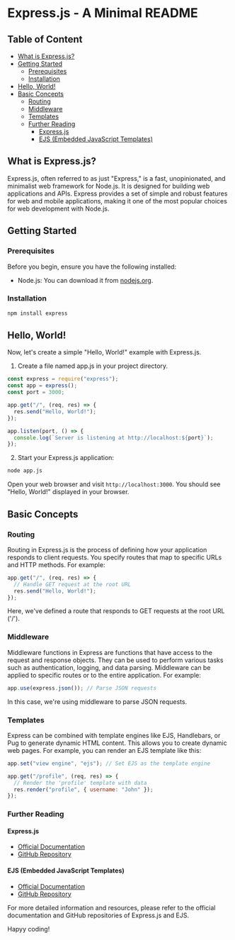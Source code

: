# Express.js - A Minimal README


## Table of Content
- [What is Express.js?](#what-is-expressjs) 
- [Getting Started](#getting-started) 
  - [Prerequisites](#prerequisites) 
  - [Installation](#installation) 
- [Hello, World!](#hello-world) 
- [Basic Concepts](#basic-concepts) 
  - [Routing](#routing) 
  - [Middleware](#middleware) 
  - [Templates](#templates) 
  - [Further Reading](#further-reading) 
    - [Express.js](#expressjs) 
    - [EJS (Embedded JavaScript Templates)](#ejs-(embedded-javascript-templates)) 
 
## What is Express.js?

Express.js, often referred to as just "Express," is a fast, unopinionated, and minimalist web framework for Node.js. It is designed for building web applications and APIs. Express provides a set of simple and robust features for web and mobile applications, making it one of the most popular choices for web development with Node.js.

## Getting Started

### Prerequisites

Before you begin, ensure you have the following installed:

- Node.js: You can download it from [nodejs.org](https://nodejs.org/).

### Installation

```bash
npm install express
```

## Hello, World!

Now, let's create a simple "Hello, World!" example with Express.js.

1. Create a file named app.js in your project directory.

```js
const express = require("express");
const app = express();
const port = 3000;

app.get("/", (req, res) => {
  res.send("Hello, World!");
});

app.listen(port, () => {
  console.log(`Server is listening at http://localhost:${port}`);
});
```

2. Start your Express.js application:

```bash
node app.js
```

Open your web browser and visit `http://localhost:3000`. You should see "Hello, World!" displayed in your browser.

## Basic Concepts

### Routing

Routing in Express.js is the process of defining how your application responds to client requests. You specify routes that map to specific URLs and HTTP methods. For example:

```javascript
app.get("/", (req, res) => {
  // Handle GET request at the root URL
  res.send("Hello, World!");
});
```

Here, we've defined a route that responds to GET requests at the root URL ('/').

### Middleware

Middleware functions in Express are functions that have access to the request and response objects. They can be used to perform various tasks such as authentication, logging, and data parsing. Middleware can be applied to specific routes or to the entire application. For example:

```javascript
app.use(express.json()); // Parse JSON requests
```

In this case, we're using middleware to parse JSON requests.

### Templates

Express can be combined with template engines like EJS, Handlebars, or Pug to generate dynamic HTML content. This allows you to create dynamic web pages. For example, you can render an EJS template like this:

```js
app.set("view engine", "ejs"); // Set EJS as the template engine

app.get("/profile", (req, res) => {
  // Render the 'profile' template with data
  res.render("profile", { username: "John" });
});
```

### Further Reading

#### Express.js

- [Official Documentation](https://expressjs.com/)
- [GitHub Repository](https://github.com/expressjs/express)

#### EJS (Embedded JavaScript Templates)

- [Official Documentation](https://ejs.co/)
- [GitHub Repository](https://github.com/mde/ejs)

For more detailed information and resources, please refer to the official documentation and GitHub repositories of Express.js and EJS.

Hapyy coding!
